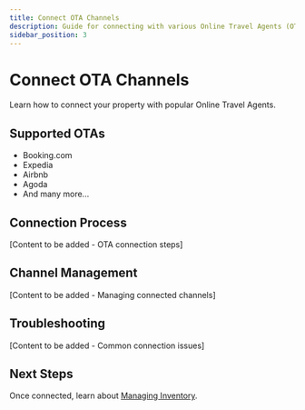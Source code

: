 ```yaml
---
title: Connect OTA Channels
description: Guide for connecting with various Online Travel Agents (OTAs)
sidebar_position: 3
---
```


# Connect OTA Channels

Learn how to connect your property with popular Online Travel Agents.

## Supported OTAs

- Booking.com
- Expedia
- Airbnb
- Agoda
- And many more...

## Connection Process

[Content to be added - OTA connection steps]

## Channel Management

[Content to be added - Managing connected channels]

## Troubleshooting

[Content to be added - Common connection issues]

## Next Steps

Once connected, learn about [Managing Inventory](inventory.mdx).